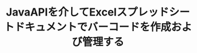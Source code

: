 ---
############################# Static ############################
layout: "auto-gen-gist"
draft: false
path: "ja/assembly/java/barcode/xltx/"
otherformats: XLS XLT XLSX XLSM XLTM XLSB ODS 

############################# Head ############################
head_title: "バーコード画像を生成し、JavaAPIを介してExcelスプレッドシートに挿入します"
head_description: "GroupDocs.Assembly Java APIを使用すると、プログラマーはExcel（XLS、XLT、XLSX、XLSM、XLTX、XLTM、およびXLSB）スプレッドシートドキュメント内にバーコードイメージを生成および追加できます。"

############################# Header ############################
title: "JavaAPIを介してExcelスプレッドシートドキュメントでバーコードを作成および管理する"
description: "GroupDocs.Assembly Java APIを使用すると、ソフトウェア開発者は、JavaおよびJSPアプリ内のExcelSpreadsheetドキュメントでバーコードをプログラムで生成および管理できます。"

######################### Download Button #######################
button:
    enable: true

############################# About ############################
about:
    enable: true
    title: "スプレッドシートでバーコード画像を生成する方法は？"
    content: |
       Spreadsheetソフトウェアプログラムは、ユーザーが大量のデータを保存、分析、およびレポートできるようにする便利なツールです。 GroupDocs.Assemblyは、ソフトウェア開発者がExcelスプレッドシート内でバーコード画像を簡単に作成、整理、および印刷できるようにする優れたJavaAPIです。 バーコードは、在庫システムに速度と正確さをもたらす、機械で読み取り可能な情報を格納するデジタルコードです。 GroupDocs.Assembly Java APIを使用すると、Microsoft Excelスプレッドシート内で、パーソナライズされたテキスト、外観、およびさまざまなエンコーディングタイプを使用して、多数の1Dおよび2Dバーコード画像をプログラムで描画できます。 APIを使用すると、ユーザーはバーコードを簡単に管理でき、外部ソフトウェアやサードパーティのツールをインストールする必要もありません。 バーコード画像サイズの変更、前景色と背景色の設定、フォントサイズの調整、バーコード画像の解像度調整、バーコードテキストの自動修正などの機能をサポートしています。 

############################# content ############################
steps:
    enable: true
    block:
    - title_left: "Javaを介してXLTXスプレッドシートにバーコードを作成する"
      content_left: |
       GroupDocs.Assembly Javaは、XLTXスプレッドシート内でバーコードを作成および管理するための完全なサポートを提供します。 次のJavaコードは、MicrosoftExcelSpreadsheetドキュメント内にバーコードイメージを作成して挿入する方法を示しています。 

      title_right: "XLTXファイルにバーコード画像を追加する方法"
      content_right: |
       * [DocumentAssembler](https://apireference.groupdocs.com/assembly/java/com.groupdocs.assembly/DocumentAssembler) のインスタンスを作成します
       * [AssembleDocument](https://apireference.groupdocs.com/assembly/java/com.groupdocs.assembly/DocumentAssembler#assembleDocument-java.io.InputStream-java.io.OutputStream-com.groupdocs.assembly.DataSourceInf...-) 次のパラメータを使用するメソッド oを呼び出します。
          * テンプレートドキュメントを読み取るためのストリーム。
          * 結果のドキュメントを書き込むためのストリーム。
          * ドキュメントの読み込みと保存のオプション。
          * 詳細使用するデータソースオブジェクトに関する情報。

      gisthash: "d597241fa3f68e3945a19ef3231070eb"
      gistfile: "create_barcodes_in_spreadsheet_file.java"

    - title_left: "システム要求"
      content_left: |
        GroupDocs.Assembly Java APIは、すべての主要なプラットフォームとオペレーティングシステムでサポートされています。 Microsoft Word、Excel、PowerPoint、Outlook、OpenOffice、その他50以上の形式でドキュメントを生成できます。 完全なシステム要件ガイドについては、[システム要件](https://docs.groupdocs.com/assembly/java/system-requirements/) にアクセスしてください。以下のコードを実行する前に、次の前提条件がインストールされていることを確認してください。 システム：
         * オペレーティングシステム：Microsoft Windows、Linux、MacOS
         * Javaバージョンのサポート：J2SE 7.0（1.7）、J2SE 8.0（1.8）以降
         * [Maven](https://mvnrepository.com/artifact/com.groupdocs/groupdocs-assembly/) からGroupDocs.AssemblyJavaAPIの最新バージョンを入手してください
        
      title_right: "GroupDocs.Assemblyを使用する理由"
      content_right: |
        * テンプレートからカスタムドキュメントを作成します。
        * 電子メールの添付ファイルを動的に添付します。
        * ドキュメントを作成および自動化するために追加のソフトウェアは必要ありません。
        * データソースに基づいて出力ドキュメントを生成します。
        * レポートにドキュメントコンテンツを動的に挿入する
        * スプレッドシートの組み立て中に数式を適用します。
        * 複数のデータ形式のサポートを提供します
        * シーケンシャルデータ操作のサポート。

demos:
    enable: true
        

more_formats:
    enable: true


back_to_top:
    enable: true
---